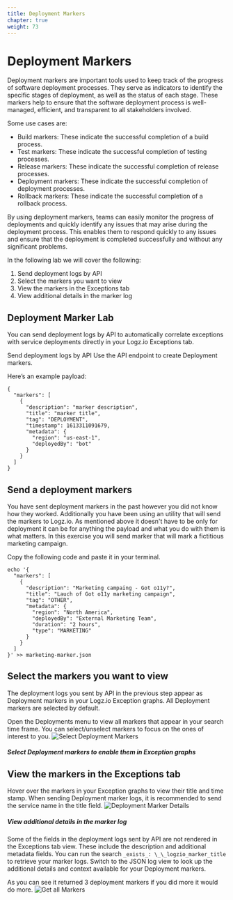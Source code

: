 ```yaml
---
title: Deployment Markers
chapter: true
weight: 73
---
```


# Deployment Markers

Deployment markers are important tools used to keep track of the progress of software deployment processes. They serve as indicators to identify the specific stages of deployment, as well as the status of each stage. These markers help to ensure that the software deployment process is well-managed, efficient, and transparent to all stakeholders involved.

Some use cases are:

- Build markers: These indicate the successful completion of a build process.
- Test markers: These indicate the successful completion of testing processes.
- Release markers: These indicate the successful completion of release processes.
- Deployment markers: These indicate the successful completion of deployment processes.
- Rollback markers: These indicate the successful completion of a rollback process.

By using deployment markers, teams can easily monitor the progress of deployments and quickly identify any issues that may arise during the deployment process. This enables them to respond quickly to any issues and ensure that the deployment is completed successfully and without any significant problems.

In the following lab we will cover the following:

1. Send deployment logs by API
1. Select the markers you want to view
1. View the markers in the Exceptions tab
1. View additional details in the marker log

## Deployment Marker Lab

You can send deployment logs by API to automatically correlate exceptions with service deployments directly in your Logz.io Exceptions tab.

Send deployment logs by API
Use the API endpoint to create Deployment markers.

Here’s an example payload:

```
{
  "markers": [
    {
      "description": "marker description",
      "title": "marker title",
      "tag": "DEPLOYMENT",
      "timestamp": 1613311091679,
      "metadata": {
        "region": "us-east-1",
        "deployedBy": "bot"
      }
    }
  ]
}
```

## Send a deployment markers

You have sent deployment markers in the past however you did not know how they worked. Additionally you have been using an utility that will send the markers to Logz.io.
As mentioned above it doesn't have to be only for deployment it can be for anything the payload and what you do with them is what matters. In this exercise you will send marker that will mark a fictitious marketing campaign.

Copy the following code and paste it in your terminal.

```
echo '{
  "markers": [
    {
      "description": "Marketing campaing - Got o11y?",
      "title": "Lauch of Got o11y marketing campaign",
      "tag": "OTHER",
      "metadata": {
        "region": "North America",
        "deployedBy": "External Marketing Team",
        "duration": "2 hours",
        "type": "MARKETING"
      }
    }
  ]
}' >> marketing-marker.json

```

## Select the markers you want to view

The deployment logs you sent by API in the previous step appear as Deployment markers in your Logz.io Exception graphs. All Deployment markers are selected by default.

Open the Deployments menu to view all markers that appear in your search time frame. You can select/unselect markers to focus on the ones of interest to you.
![Select Deployment Markers](/images/logs/logz-io-logs-deployment-markers.png)

##### Select Deployment markers to enable them in Exception graphs

## View the markers in the Exceptions tab

Hover over the markers in your Exception graphs to view their title and time stamp.
When sending Deployment marker logs, it is recommended to send the service name in the title field.
![Deployment Marker Details](/images/logs/logz-io-logs-deployment-markers-detail.png)

##### View additional details in the marker log

Some of the fields in the deployment logs sent by API are not rendered in the Exceptions tab view. These include the description and additional metadata fields.
You can run the search `_exists_: \_\_logzio_marker_title` to retrieve your marker logs. Switch to the JSON log view to look up the additional details and context available for your Deployment markers.

As you can see it returned 3 deployment markers if you did more it would do more.
![Get all Markers](/images/logs/logz-io-logs-get-all-markers.png)
